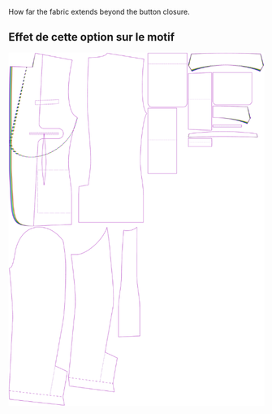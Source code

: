
How far the fabric extends beyond the button closure.


## Effet de cette option sur le motif
![This image shows the effect of this option by superimposing several variants that have a different value for this option](jaeger_frontoverlap_sample.svg "Effect of this option on the pattern")
